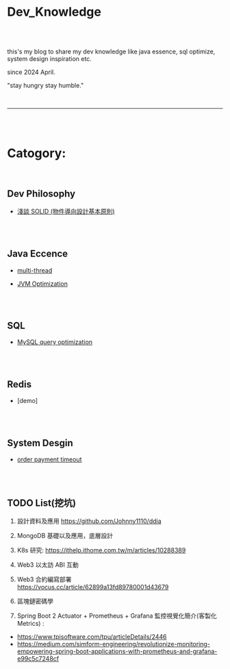 # Dev_Knowledge

<br>
<br>

this's my blog to share my dev knowledge like java essence, sql optimize, system design inspiration etc.

since 2024 April.

"stay hungry stay humble."

<br>

---

<br>
<br>

# Catogory:

<br>

## Dev Philosophy

* [淺談 SOLID (物件導向設計基本原則)](dev_philosophy/solid/README.md)


<br>
<br>

## Java Eccence

 * [multi-thread](java/multi-thread)

 * [JVM Optimization](java/jvm)

<br>
<br>

## SQL

* [MySQL query optimization](sql/query-optimization/README.md)


<br>
<br>

## Redis

* [demo]

<br>
<br>

## System Desgin

* [order payment timeout](system/design/order-payment-timeout/README.md)

<br>
<br>

## TODO List(挖坑)

1. 設計資料及應用
https://github.com/Johnny1110/ddia

2. MongoDB 基礎以及應用，底層設計

3. K8s 研究:
    https://ithelp.ithome.com.tw/m/articles/10288389

4. Web3 以太訪 ABI 互動

5. Web3 合約編寫部署
https://vocus.cc/article/62899a13fd89780001d43679

6. 區塊鏈密碼學

7. Spring Boot 2 Actuator + Prometheus + Grafana 監控視覺化簡介(客製化 Metrics) :
  * https://www.tpisoftware.com/tpu/articleDetails/2446
  * https://medium.com/simform-engineering/revolutionize-monitoring-empowering-spring-boot-applications-with-prometheus-and-grafana-e99c5c7248cf
